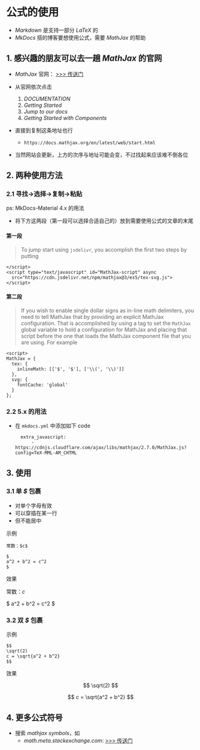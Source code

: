 # 公式的使用

- *Markdown* 是支持一部分 *LaTeX* 的
- *MkDocs* 搭的博客要想使用公式，需要 *MathJax* 的帮助

## 1. 感兴趣的朋友可以去一趟 *MathJax* 的官网

- *MathJax* 官网： <a href="https://www.mathjax.org/" target="_blank">>>> 传送门</a>

- 从官网依次点击
    1. *DOCUMENTATION*
    2. *Getting Started*
    3. *Jump to our docs*
    4. *Getting Started with Components*
- 直接到复制这条地址也行
    - `https://docs.mathjax.org/en/latest/web/start.html`
- 当然网站会更新，上方的次序与地址可能会变，不过找起来应该难不倒各位

## 2. 两种使用方法

### 2.1 寻找->选择->复制->粘贴

ps: MkDocs-Material 4.x 的用法

- 将下方这两段（第一段可以选择合适自己的）放到需要使用公式的文章的末尾

#### 第一段

> To jump start using `jsdelivr`, you accomplish the first two steps by putting

```
</script>
<script type="text/javascript" id="MathJax-script" async
  src="https://cdn.jsdelivr.net/npm/mathjax@3/es5/tex-svg.js">
</script>
```

#### 第二段

> If you wish to enable single dollar signs as in-line math delimiters, you need to tell MathJax that by providing an explicit MathJax configuration. That is accomplished by using a  tag to set the `MathJax` global variable to hold a configuration for MathJax and placing that script before the one that loads the MathJax component file that you are using. For example

```
<script>
MathJax = {
  tex: {
    inlineMath: [['$', '$'], ['\\(', '\\)']]
  },
  svg: {
    fontCache: 'global'
  }
};
```

### 2.2 5.x 的用法

- 在 `mkdocs.yml` 中添加如下 code

        extra_javascript:
            - https://cdnjs.cloudflare.com/ajax/libs/mathjax/2.7.0/MathJax.js?config=TeX-MML-AM_CHTML

## 3. 使用

### 3.1 单 *$* 包裹

- 对单个字母有效
- 可以穿插在某一行
- 但不能居中

示例

    常数：$c$
    
    $
    a^2 + b^2 = c^2
    $

效果

常数：$c$

$
a^2 + b^2 = c^2
$

### 3.2 双 *$* 包裹

示例

    $$
    \sqrt(2)
    c = \sqrt{a^2 + b^2}
    $$

效果

$$
\sqrt(2)
$$

$$
c = \sqrt{a^2 + b^2}
$$

## 4. 更多公式符号

- 搜索 *mathjax symbols*，如
    - *math.meta.stackexchange.com*: <a href="https://math.meta.stackexchange.com/questions/5020/mathjax-basic-tutorial-and-quick-reference" target="_blank">>>> 传送门</a>
